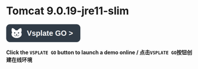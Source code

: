 # Tomcat 9.0.19-jre11-slim

<a href="https://www.vsplate.com/?docker-compose=https://github.com/vsplate/dcenvs/tomcat/9.0.19-jre11-slim"><img alt="VSPLATE GO" src="https://raw.githubusercontent.com/vsplate/images/master/vsgo_btn.png" width="200px"></a>

**Click the `VSPLATE GO` button to launch a demo online / 点击`VSPLATE GO`按钮创建在线环境**